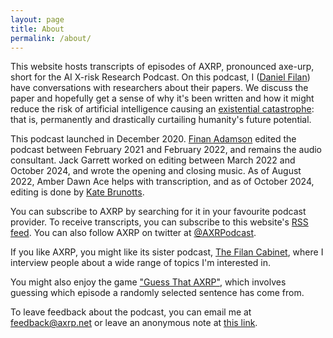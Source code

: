 ```yaml
---
layout: page
title: About
permalink: /about/
---
```


This website hosts transcripts of episodes of AXRP, pronounced axe-urp, short for the AI X-risk Research Podcast. On this podcast, I ([Daniel Filan](https://danielfilan.com/)) have conversations with researchers about their papers. We discuss the paper and hopefully get a sense of why it's been written and how it might reduce the risk of artificial intelligence causing an [existential catastrophe](https://en.wikipedia.org/wiki/Global_catastrophic_risk): that is, permanently and drastically curtailing humanity's future potential. 

This podcast launched in December 2020. [Finan Adamson](https://www.finanadamsonvoice.com/) edited the podcast between February 2021 and February 2022, and remains the audio consultant. Jack Garrett worked on editing between March 2022 and October 2024, and wrote the opening and closing music. As of August 2022, Amber Dawn Ace helps with transcription, and as of October 2024, editing is done by [Kate Brunotts](https://katebrunottssound.myportfolio.com).

You can subscribe to AXRP by searching for it in your favourite podcast provider. To receive transcripts, you can subscribe to this website's [RSS feed](https://axrp.net/feed.xml). You can also follow AXRP on twitter at [@AXRPodcast](https://twitter.com/AXRPodcast).

If you like AXRP, you might like its sister podcast, [The Filan Cabinet](https://thefilancabinet.com/), where I interview people about a wide range of topics I'm interested in.

You might also enjoy the game ["Guess That AXRP"](https://guess-that-axrp.onrender.com), which involves guessing which episode a randomly selected sentence has come from.

To leave feedback about the podcast, you can email me at <feedback@axrp.net> or leave an anonymous note at [this link](https://www.admonymous.co/axrpodcast).

<!-- This is the base Jekyll theme. You can find out more info about customizing your Jekyll theme, as well as basic Jekyll usage documentation at [jekyllrb.com](https://jekyllrb.com/) -->

<!-- You can find the source code for Minima at GitHub: -->
<!-- [jekyll][jekyll-organization] / -->
<!-- [minima](https://github.com/jekyll/minima) -->

<!-- You can find the source code for Jekyll at GitHub: -->
<!-- [jekyll][jekyll-organization] / -->
<!-- [jekyll](https://github.com/jekyll/jekyll) -->


<!-- [jekyll-organization]: https://github.com/jekyll -->
